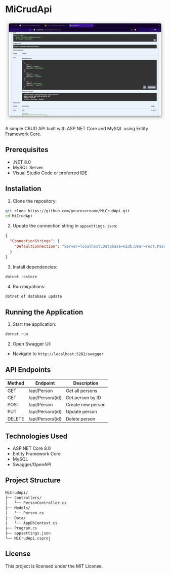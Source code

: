 # MiCrudApi

<a href="http://ponticloud.web.app/">
  <img  src="https://github.com/DruChill/testNET/blob/main/View%20API.jpeg?raw=true" alt="Logo" />
</a>

A simple CRUD API built with ASP.NET Core and MySQL using Entity Framework Core.

## Prerequisites

- .NET 8.0
- MySQL Server
- Visual Studio Code or preferred IDE

## Installation

1. Clone the repository:
```bash
git clone https://github.com/yourusername/MiCrudApi.git
cd MiCrudApi
```

2. Update the connection string in `appsettings.json`:
```json
{
  "ConnectionStrings": {
    "DefaultConnection": "Server=localhost;Database=midb;User=root;Password=yourpassword;"
  }
}
```

3. Install dependencies:
```bash
dotnet restore
```

4. Run migrations:
```bash
dotnet ef database update
```

## Running the Application

1. Start the application:
```bash
dotnet run
```

2. Open Swagger UI:
- Navigate to `http://localhost:5282/swagger`

## API Endpoints

| Method | Endpoint | Description |
|--------|----------|-------------|
| GET    | /api/Person | Get all persons |
| GET    | /api/Person/{id} | Get person by ID |
| POST   | /api/Person | Create new person |
| PUT    | /api/Person/{id} | Update person |
| DELETE | /api/Person/{id} | Delete person |

## Technologies Used

- ASP.NET Core 8.0
- Entity Framework Core
- MySQL
- Swagger/OpenAPI

## Project Structure

```
MiCrudApi/
├── Controllers/
│   └── PersonController.cs
├── Models/
│   └── Person.cs
├── Data/
│   └── AppDbContext.cs
├── Program.cs
├── appsettings.json
└── MiCrudApi.csproj
```

## License

This project is licensed under the MIT License.
